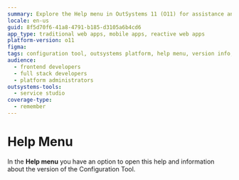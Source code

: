 ```yaml
---
summary: Explore the Help menu in OutSystems 11 (O11) for assistance and version information about the Configuration Tool.
locale: en-us
guid: 8f5d70f6-41a8-4791-b185-d3105a6b4cd6
app_type: traditional web apps, mobile apps, reactive web apps
platform-version: o11
figma:
tags: configuration tool, outsystems platform, help menu, version info, traditional web apps
audience:
  - frontend developers
  - full stack developers
  - platform administrators
outsystems-tools:
  - service studio
coverage-type:
  - remember
---
```


# Help Menu

In the **Help menu** you have an option to open this help and information about the version of the Configuration Tool.
